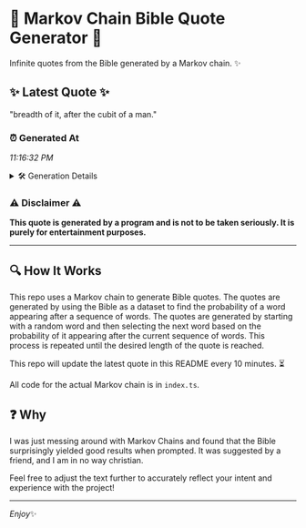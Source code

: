 # 📖 Markov Chain Bible Quote Generator 📖

Infinite quotes from the Bible generated by a Markov chain. ✨

## ✨ Latest Quote ✨
"breadth of it, after the cubit of a man."

### ⏰ Generated At
*11:16:32 PM*

<details>
    <summary>🛠️ Generation Details</summary>
    <p>
        <strong>🌱 Seed:</strong> breadth<br>
        <strong>🔄 Iterations:</strong> 8<br>
        <strong>📜 Context History:</strong><br>[ breadth ]: of<br>[ breadth, of ]: it,<br>[ breadth, of, it, ]: after<br>[ breadth, of, it,, after ]: the<br>[ breadth, of, it,, after, the ]: cubit<br>[ breadth, of, it,, after, the, cubit ]: of<br>[ of, it,, after, the, cubit, of ]: a<br>[ it,, after, the, cubit, of, a ]: man.<br>
    </p>
</details>

### ⚠️ Disclaimer ⚠️
**This quote is generated by a program and is not to be taken seriously. It is purely for entertainment purposes.**

---

## 🔍 How It Works

This repo uses a Markov chain to generate Bible quotes. The quotes are generated by using the Bible as a dataset to find the probability of a word appearing after a sequence of words. The quotes are generated by starting with a random word and then selecting the next word based on the probability of it appearing after the current sequence of words. This process is repeated until the desired length of the quote is reached.

This repo will update the latest quote in this README every 10 minutes. ⏳

All code for the actual Markov chain is in `index.ts`.

## ❓ Why

I was just messing around with Markov Chains and found that the Bible surprisingly yielded good results when prompted. 
It was suggested by a friend, and I am in no way christian.

Feel free to adjust the text further to accurately reflect your intent and experience with the project!

---

*Enjoy*✨
